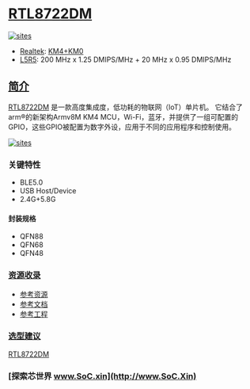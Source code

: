 ﻿# [RTL8722DM](https://github.com/SoCXin/RTL8722DM)

[![sites](http://182.61.61.133/link/resources/SoC.png)](http://www.SoC.Xin)

* [Realtek](https://www.realtek.com/zh/): [KM4+KM0](https://github.com/SoCXin/Cortex)
* [L5R5](https://github.com/SoCXin/Level): 200 MHz x 1.25 DMIPS/MHz + 20 MHz x 0.95 DMIPS/MHz

## [简介](https://github.com/SoCXin/RTL8722DM/wiki)

[RTL8722DM](https://github.com/SoCXin/RTL8722DM) 是一款高度集成度，低功耗的物联网（loT）单片机。 它结合了arm®的新架构Armv8M KM4 MCU，Wi-Fi，蓝牙，并提供了一组可配置的GPIO，这些GPIO被配置为数字外设，应用于不同的应用程序和控制使用。

[![sites](docs/RTL8722DM.png)](https://www.amebaiot.com/cn/ameba1/)

### 关键特性

* BLE5.0
* USB Host/Device
* 2.4G+5.8G

#### 封装规格

* QFN88
* QFN68
* QFN48

### [资源收录](https://github.com/SoCXin)

* [参考资源](src/)
* [参考文档](docs/)
* [参考工程](project/)

### [选型建议](https://github.com/SoCXin)

[RTL8722DM](https://github.com/SoCXin/RTL8722DM)

### [探索芯世界 www.SoC.xin](http://www.SoC.Xin)
